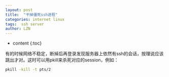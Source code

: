 ```yaml
---
layout: post
title:  "干掉僵死ssh进程"
categories: internet linux
tags:  ssh server
author: LZN
---
```


* content
{:toc}

有的时候网络不稳定，断掉后再登录发现服务器上依然有ssh的会话，按理说应该跳出才对。这时可以用pkill来杀死对应的session，例如：
``` bash
pkill -kill -t pts/2
```
